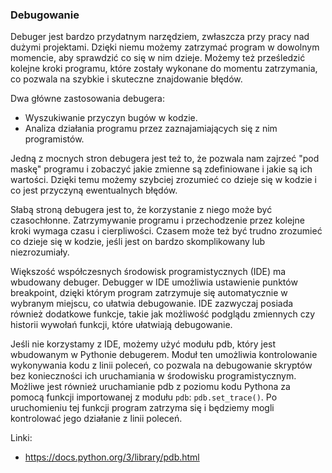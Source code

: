 
### Debugowanie

Debuger jest bardzo przydatnym narzędziem, zwłaszcza przy pracy nad dużymi projektami. Dzięki niemu możemy zatrzymać program w dowolnym momencie, aby sprawdzić co się w nim dzieje. Możemy też prześledzić kolejne kroki programu, które zostały wykonane do momentu zatrzymania, co pozwala na szybkie i skuteczne znajdowanie błędów.

Dwa główne zastosowania debugera:
- Wyszukiwanie przyczyn bugów w kodzie.
- Analiza działania programu przez zaznajamiających się z nim programistów.

Jedną z mocnych stron debugera jest też to, że pozwala nam zajrzeć "pod maskę" programu i zobaczyć jakie zmienne są zdefiniowane i jakie są ich wartości. Dzięki temu możemy szybciej zrozumieć co dzieje się w kodzie i co jest przyczyną ewentualnych błędów.

Słabą stroną debugera jest to, że korzystanie z niego może być czasochłonne. Zatrzymywanie programu i przechodzenie przez kolejne kroki wymaga czasu i cierpliwości. Czasem może też być trudno zrozumieć co dzieje się w kodzie, jeśli jest on bardzo skomplikowany lub niezrozumiały.

Większość współczesnych środowisk programistycznych (IDE) ma wbudowany debuger. Debugger w IDE umożliwia ustawienie punktów breakpoint, dzięki którym program zatrzymuje się automatycznie w wybranym miejscu, co ułatwia debugowanie. IDE zazwyczaj posiada również dodatkowe funkcje, takie jak możliwość podglądu zmiennych czy historii wywołań funkcji, które ułatwiają debugowanie.

Jeśli nie korzystamy z IDE, możemy użyć modułu pdb, który jest wbudowanym w Pythonie debugerem. Moduł ten umożliwia kontrolowanie wykonywania kodu z linii poleceń, co pozwala na debugowanie skryptów bez konieczności ich uruchamiania w środowisku programistycznym. Możliwe jest również uruchamianie pdb z poziomu kodu Pythona za pomocą funkcji importowanej z modułu <code>pdb</code>: <code>pdb.set_trace()</code>. Po uruchomieniu tej funkcji program zatrzyma się i będziemy mogli kontrolować jego działanie z linii poleceń.

Linki:

* https://docs.python.org/3/library/pdb.html